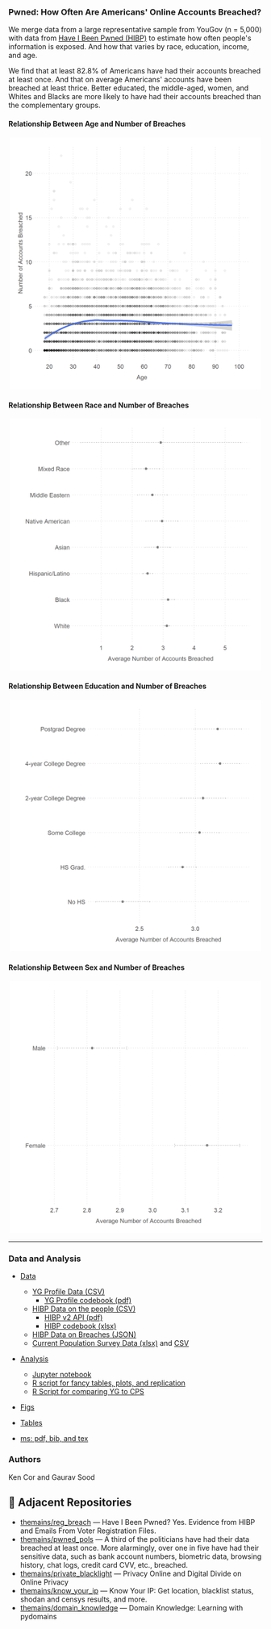 ### Pwned: How Often Are Americans' Online Accounts Breached?

We merge data from a large representative sample from YouGov (n = 5,000) with data from [Have I Been Pwned (HIBP)](https://haveibeenpwned.com) to estimate how often people's information is exposed. And how that varies by race, education, income, and age.

We find that at least 82.8\% of Americans have had their accounts breached at least once. And that on average Americans' accounts have been breached at least thrice. Better educated, the middle-aged, women, and Whites and Blacks are more likely to have had their accounts breached than the complementary groups.

#### Relationship Between Age and Number of Breaches

<p align = "center"><img src="figs/age_pwned.png" width="500"></p>

#### Relationship Between Race and Number of Breaches

<p align = "center"><img src="figs/race_pwned.png" width="500"></p>

#### Relationship Between Education and Number of Breaches

<p align = "center"><img src="figs/educ_pwned.png" width="500"></p>

#### Relationship Between Sex and Number of Breaches

<p align = "center"><img src="figs/sex_pwned.png" width="500"></p>

-----------

### Data and Analysis

* [Data](data/)
    - [YG Profile Data (CSV)](data/YGOV1058_profile.csv)
        - [YG Profile codebook (pdf)](data/Profile_codebook_ygov1058.pdf)
    - [HIBP Data on the people (CSV)](data/YGOV1058_pwned.csv)
        -  [HIBP v2 API (pdf)](data/hibp_v2_api.pdf)
        -  [HIBP codebook (xlsx)](data/hibp_codebook.xlsx)
    - [HIBP Data on Breaches (JSON)](data/breaches.json)
    - [Current Population Survey Data (xlsx)](data/cps_2018.xlsx) and [CSV](data/cps_2018.csv)

* [Analysis](scripts/)
    - [Jupyter notebook](scripts/pwned.ipynb)
    - [R script for fancy tables, plots, and replication](scripts/pwned_replication_plus_analyses.R)
    - [R Script for comparing YG to CPS](scripts/yg_cps.R)

* [Figs](figs/)

* [Tables](tabs/)

* [ms: pdf, bib, and tex](ms/)

### Authors

Ken Cor and Gaurav Sood

## 🔗 Adjacent Repositories

- [themains/reg_breach](https://github.com/themains/reg_breach) — Have I Been Pwned? Yes. Evidence from HIBP and Emails From Voter Registration Files.
- [themains/pwned_pols](https://github.com/themains/pwned_pols) — A third of the politicians have had their data breached at least once. More alarmingly, over one in five have had their sensitive data, such as bank account numbers, biometric data, browsing history, chat logs, credit card CVV, etc., breached.
- [themains/private_blacklight](https://github.com/themains/private_blacklight) — Privacy Online and Digital Divide on Online Privacy
- [themains/know_your_ip](https://github.com/themains/know_your_ip) — Know Your IP: Get location, blacklist status, shodan and censys results, and more.
- [themains/domain_knowledge](https://github.com/themains/domain_knowledge) — Domain Knowledge: Learning with pydomains
